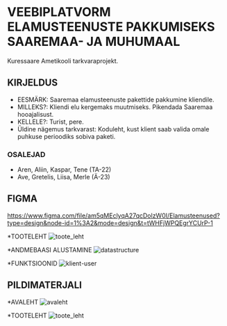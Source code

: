 # VEEBIPLATVORM ELAMUSTEENUSTE PAKKUMISEKS SAAREMAA- JA MUHUMAAL
Kuressaare Ametikooli tarkvaraprojekt.

## KIRJELDUS
* EESMÄRK: Saaremaa elamusteenuste pakettide pakkumine kliendile.
* MILLEKS?: Kliendi elu kergemaks muutmiseks. Pikendada Saaremaa hooajalisust. 
* KELLELE?: Turist, pere. 
* Üldine nägemus tarkvarast: Koduleht, kust klient saab valida omale puhkuse perioodiks sobiva paketi. 

### OSALEJAD
* Aren, Aliin, Kaspar, Tene (TA-22)
* Ave, Gretelis, Liisa, Merle (Ä-23)

## FIGMA
https://www.figma.com/file/am5qMEclyqA27qcDolzW0I/Elamusteenused?type=design&node-id=1%3A2&mode=design&t=tWHFjWPQEgrYCUrP-1


*TOOTELEHT
![toote_leht](https://github.com/aliinS/Elamusteenused/assets/113007378/88a280cf-fffa-4c3b-a6c3-0134b7f7c8e0)

*ANDMEBAASI ALUSTAMINE
![datastructure](https://github.com/aliinS/Elamusteenused/assets/113007378/a5b1cd55-0c47-46cf-870d-f3cfdc9e3f9f)

*FUNKTSIOONID
![klient-user](https://github.com/aliinS/Elamusteenused/assets/113007378/0f772423-48fd-44da-9efd-3030f95167ee)



## PILDIMATERJALI
*AVALEHT
![avaleht](https://github.com/aliinS/Elamusteenused/assets/113007378/121d8ed5-2015-4ea8-bb3d-ee1a09ab2d66)

*TOOTELEHT
![toote_leht](https://github.com/aliinS/Elamusteenused/assets/113007378/88a280cf-fffa-4c3b-a6c3-0134b7f7c8e0)
